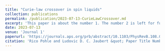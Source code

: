 ```yaml
---
title: "Curie-law crossover in spin liquids"
collection: publications
permalink: /publication/2023-07-13-CurieLawCrossover.md
excerpt: 'This paper is about the number 1. The number 2 is left for future work.'
date: 2023-07-13
venue: 'Journal 1'
paperurl: 'https://journals.aps.org/prb/abstract/10.1103/PhysRevB.108.024411'
citation: 'Rico Pohle and Ludovic D. C. Jaubert &quot; Paper Title Number 1.&quot; <i>Journal 1</i>. 1(1).'
---
```

